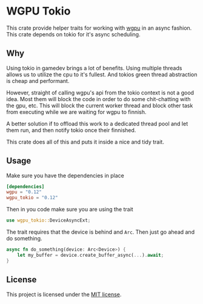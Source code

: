 # WGPU Tokio

This crate provide helper traits for working with [wgpu](https://github.com/gfx-rs/wgpu) in an async fashion. This 
crate depends on tokio for it's async scheduling.

## Why
Using tokio in gamedev brings a lot of benefits. Using multiple threads allows us to utilize the cpu to it's fullest. 
And tokios green thread abstraction is cheap and performant. 

However, straight of calling wgpu's api from the tokio context is not a good idea. Most them will block the code in 
order to do some chit-chatting with the gpu, etc. This will block the current worker thread and block other task from 
executing while we are waiting for wgpu to finnish.

A better solution if to offload this work to a dedicated thread pool and let them run, and then notify tokio once their 
finnished.

This crate does all of this and puts it inside a nice and tidy trait.

## Usage

Make sure you have the dependencies in place

```toml
[dependencies]
wgpu = "0.12"
wgpu_tokio = "0.12"
```

Then in you code make sure you are using the trait

```rust
use wgpu_tokio::DeviceAsyncExt;
```

The trait requires that the device is behind and ```Arc```. Then just go ahead and do something.

```rust
async fn do_something(device: Arc<Device>) {
    let my_buffer = device.create_buffer_async(...).await;
}
```

## License

This project is licensed under the [MIT license].

[MIT license]: https://github.com/joatin/wgpu_tokio/blob/main/LICENSE.txt